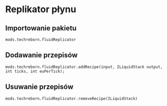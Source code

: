 # Replikator płynu

## Importowanie pakietu
`mods.techreborn.fluidReplicator`

## Dodawanie przepisów
```zenscript
mods.techreborn.fluidReplicator.addRecipe(input, ILiquidStack output, int ticks, int euPerTick);
```

## Usuwanie przepisów
```zenscript
mods.techreborn.fluidReplicator.removeRecipe(ILiquidStack)
```